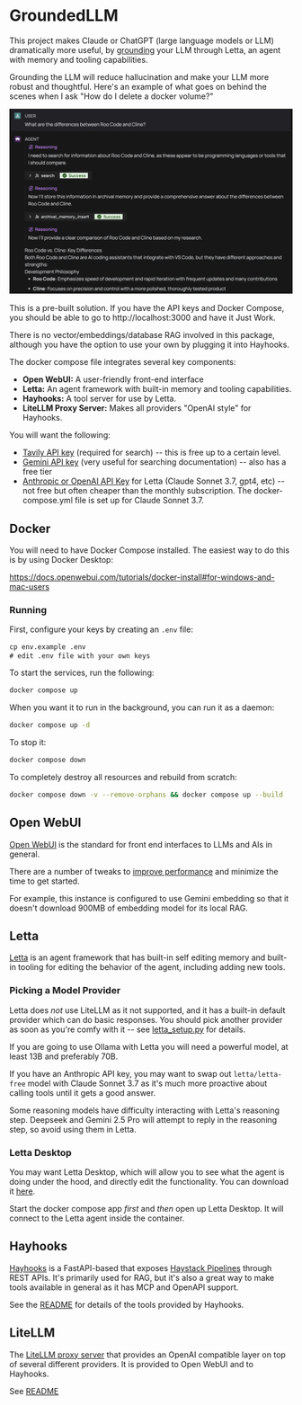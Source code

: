 # GroundedLLM

This project makes Claude or ChatGPT (large language models or LLM) dramatically more useful, by [grounding](https://ai.google.dev/gemini-api/docs/grounding?lang=python) your LLM through Letta, an agent with memory and tooling capabilities.  

Grounding the LLM will reduce hallucination and make your LLM more robust and thoughtful.  Here's an example of what goes on behind the scenes when I ask "How do I delete a docker volume?"

![Letta Grounding with Search](./grounding.png)

This is a pre-built solution.  If you have the API keys and Docker Compose, you should be able to go to http://localhost:3000 and have it Just Work.

There is no vector/embeddings/database RAG involved in this package, although you have the option to use your own by plugging it into Hayhooks.

The docker compose file integrates several key components:

* **Open WebUI:** A user-friendly front-end interface 
* **Letta:** An agent framework with built-in memory and tooling capabilities.
* **Hayhooks:** A tool server for use by Letta.
* **LiteLLM Proxy Server:**  Makes all providers "OpenAI style" for Hayhooks.

You will want the following:

* [Tavily API key](https://app.tavily.com/home) (required for search) -- this is free up to a certain level.
* [Gemini API key](https://ai.google.dev/gemini-api/docs/api-key) (very useful for searching documentation) -- also has a free tier
* [Anthropic or OpenAI API Key](https://console.anthropic.com/settings/keys) for Letta (Claude Sonnet 3.7, gpt4, etc) -- not free but often cheaper than the monthly subscription.  The docker-compose.yml file is set up for Claude Sonnet 3.7.

## Docker

You will need to have Docker Compose installed. The easiest way to do this is by using Docker Desktop:

https://docs.openwebui.com/tutorials/docker-install#for-windows-and-mac-users

### Running

First, configure your keys by creating an `.env` file:

```
cp env.example .env
# edit .env file with your own keys
```

To start the services, run the following:

```bash
docker compose up
```

When you want it to run in the background, you can run it as a daemon:

```bash
docker compose up -d
```

To stop it:

```bash
docker compose down
```

To completely destroy all resources and rebuild from scratch:

```bash
docker compose down -v --remove-orphans && docker compose up --build
```

## Open WebUI

[Open WebUI](https://docs.openwebui.com) is the standard for front end interfaces to LLMs and AIs in general.

There are a number of tweaks to [improve performance](https://docs.openwebui.com/tutorials/tips/improve-performance-local) and minimize the time to get started.

For example, this instance is configured to use Gemini embedding so that it doesn't download 900MB of embedding model for its local RAG.

## Letta

[Letta](https://docs.letta.com) is an agent framework that has built-in self editing memory and built-in tooling for editing the behavior of the agent, including adding new tools.

### Picking a Model Provider

Letta does *not* use LiteLLM as it not supported, and it has a built-in default provider which can do basic responses.  You should pick another provider as soon as you're comfy with it -- see [letta_setup.py](./initializer/letta_setup.py) for details.

If you are going to use Ollama with Letta you will need a powerful model, at least 13B and preferably 70B.

If you have an Anthropic API key, you may want to swap out `letta/letta-free` model with Claude Sonnet 3.7 as it's much more proactive about calling tools until it gets a good answer.

Some reasoning models have difficulty interacting with Letta's reasoning step.  Deepseek and Gemini 2.5 Pro will attempt to reply in the reasoning step, so avoid using them in Letta.

### Letta Desktop

You may want Letta Desktop, which will allow you to see what the agent is doing under the hood, and directly edit the functionality. You can download it [here](https://docs.letta.com/quickstart/desktop).

Start the docker compose app *first* and *then* open up Letta Desktop. It will connect to the Letta agent inside the container.

## Hayhooks

[Hayhooks](https://github.com/deepset-ai/hayhooks/) is a FastAPI-based that exposes [Haystack Pipelines](https://docs.haystack.deepset.ai/docs/intro) through REST APIs. It's primarily used for RAG, but it's also a great way to make tools available in general as it has MCP and OpenAPI support.

See the [README](./hayhooks/README.md) for details of the tools provided by Hayhooks.

## LiteLLM

The [LiteLLM proxy server](https://docs.litellm.ai/docs/proxy/deploy) that provides an OpenAI compatible layer on top of several different providers. It is provided to Open WebUI and to Hayhooks.

See [README](./litellm/README.md)
